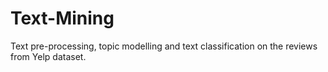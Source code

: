 # Text-Mining
Text pre-processing, topic modelling and text classification on the reviews from Yelp dataset.
